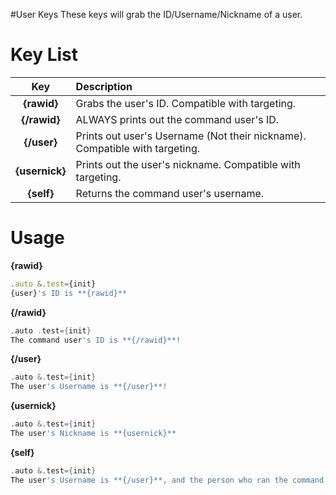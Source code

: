 #User Keys
These keys will grab the ID/Username/Nickname of a user.

# Key List
| Key | Description |
| :---: | :--- |
| **{rawid}** | Grabs the user's ID. Compatible with targeting.|
| **{/rawid}** | ALWAYS prints out the command user's ID. |
| **{/user}** | Prints out user's Username \(Not their nickname\). Compatible with targeting. |
| **{usernick}** | Prints out the user's nickname. Compatible with targeting. |
| **{self}** | Returns the command user's username. |

# Usage
**{rawid}**
```js
.auto &.test={init}
{user}'s ID is **{rawid}**
```

**{/rawid}**
```go
.auto .test={init}
The command user's ID is **{/rawid}**!
```

**{/user}**
```go
.auto &.test={init}
The user's Username is **{/user}**!
```

**{usernick}**
```go
.auto &.test={init}
The user's Nickname is **{usernick}**
```

**{self}**
```go
.auto &.test={init}
The user's Username is **{/user}**, and the person who ran the command is **{self}**
```